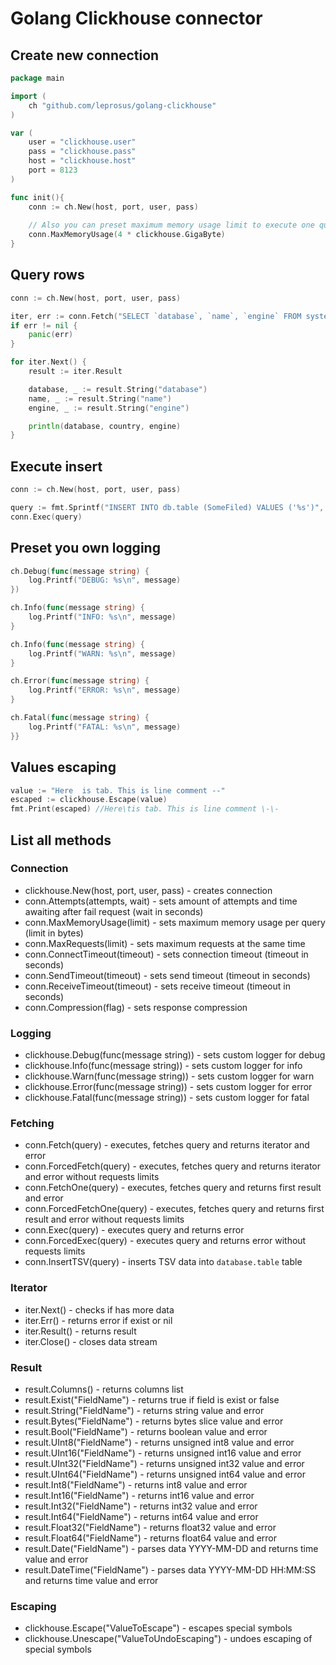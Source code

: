 # Golang Clickhouse connector

## Create new connection

```go
package main

import (
	ch "github.com/leprosus/golang-clickhouse"
)

var (
    user = "clickhouse.user"
    pass = "clickhouse.pass"
    host = "clickhouse.host"
    port = 8123
)

func init(){
    conn := ch.New(host, port, user, pass)
    
    // Also you can preset maximum memory usage limit to execute one query
    conn.MaxMemoryUsage(4 * clickhouse.GigaByte)
}
```

## Query rows

```go
conn := ch.New(host, port, user, pass)

iter, err := conn.Fetch("SELECT `database`, `name`, `engine` FROM system.tables")
if err != nil {
    panic(err)
}

for iter.Next() {
    result := iter.Result

    database, _ := result.String("database")
    name, _ := result.String("name")
    engine, _ := result.String("engine")

    println(database, country, engine)
}
```

## Execute insert

```go
conn := ch.New(host, port, user, pass)

query := fmt.Sprintf("INSERT INTO db.table (SomeFiled) VALUES ('%s')", "Some value")
conn.Exec(query)
```

## Preset you own logging

```go
ch.Debug(func(message string) {
    log.Printf("DEBUG: %s\n", message)
})

ch.Info(func(message string) {
    log.Printf("INFO: %s\n", message)
}

ch.Info(func(message string) {
    log.Printf("WARN: %s\n", message)
}

ch.Error(func(message string) {
    log.Printf("ERROR: %s\n", message)
}

ch.Fatal(func(message string) {
    log.Printf("FATAL: %s\n", message)
}}

```

## Values escaping 

```go
value := "Here	is tab. This is line comment --"
escaped := clickhouse.Escape(value)
fmt.Print(escaped) //Here\tis tab. This is line comment \-\-
```

## List all methods

### Connection

* clickhouse.New(host, port, user, pass) - creates connection
* conn.Attempts(attempts, wait) - sets amount of attempts and time awaiting after fail request (wait in seconds)
* conn.MaxMemoryUsage(limit) - sets maximum memory usage per query (limit in bytes)
* conn.MaxRequests(limit) - sets maximum requests at the same time
* conn.ConnectTimeout(timeout) - sets connection timeout (timeout in seconds)
* conn.SendTimeout(timeout) - sets send timeout (timeout in seconds)
* conn.ReceiveTimeout(timeout) - sets receive timeout (timeout in seconds)
* conn.Compression(flag) - sets response compression

### Logging

* clickhouse.Debug(func(message string)) - sets custom logger for debug
* clickhouse.Info(func(message string)) - sets custom logger for info
* clickhouse.Warn(func(message string)) - sets custom logger for warn
* clickhouse.Error(func(message string)) - sets custom logger for error
* clickhouse.Fatal(func(message string)) - sets custom logger for fatal

### Fetching

* conn.Fetch(query) - executes, fetches query and returns iterator and error
* conn.ForcedFetch(query) - executes, fetches query and returns iterator and error  without requests limits
* conn.FetchOne(query) - executes, fetches query and returns first result and error
* conn.ForcedFetchOne(query) - executes, fetches query and returns first result and error without requests limits
* conn.Exec(query) - executes query and returns error
* conn.ForcedExec(query) - executes query and returns error without requests limits
* conn.InsertTSV(query) - inserts TSV data into `database.table` table

### Iterator

* iter.Next() - checks if has more data
* iter.Err() - returns error if exist or nil
* iter.Result() - returns result
* iter.Close() - closes data stream

### Result

* result.Columns() - returns columns list
* result.Exist("FieldName") - returns true if field is exist or false
* result.String("FieldName") - returns string value and error
* result.Bytes("FieldName") - returns bytes slice value and error
* result.Bool("FieldName") - returns boolean value and error
* result.UInt8("FieldName") - returns unsigned int8 value and error
* result.UInt16("FieldName") - returns unsigned int16 value and error
* result.UInt32("FieldName") - returns unsigned int32 value and error
* result.UInt64("FieldName") - returns unsigned int64 value and error
* result.Int8("FieldName") - returns int8 value and error
* result.Int16("FieldName") - returns int16 value and error
* result.Int32("FieldName") - returns int32 value and error
* result.Int64("FieldName") - returns int64 value and error
* result.Float32("FieldName") - returns float32 value and error
* result.Float64("FieldName") - returns float64 value and error
* result.Date("FieldName") - parses data YYYY-MM-DD and returns time value and error
* result.DateTime("FieldName") - parses data YYYY-MM-DD HH:MM:SS and returns time value and error

### Escaping

* clickhouse.Escape("ValueToEscape") - escapes special symbols
* clickhouse.Unescape("ValueToUndoEscaping") - undoes escaping of special symbols